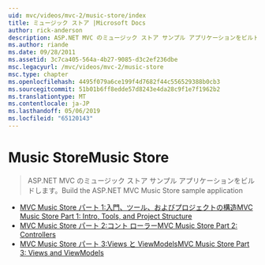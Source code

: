 ```yaml
---
uid: mvc/videos/mvc-2/music-store/index
title: ミュージック ストア |Microsoft Docs
author: rick-anderson
description: ASP.NET MVC のミュージック ストア サンプル アプリケーションをビルドします。
ms.author: riande
ms.date: 09/28/2011
ms.assetid: 3c7ca405-564a-4b27-9085-d3c2ef236dbe
msc.legacyurl: /mvc/videos/mvc-2/music-store
msc.type: chapter
ms.openlocfilehash: 4495f079a6ce199f4d7682f44c556529388b0cb3
ms.sourcegitcommit: 51b01b6ff8edde57d8243e4da28c9f1e7f1962b2
ms.translationtype: MT
ms.contentlocale: ja-JP
ms.lasthandoff: 05/06/2019
ms.locfileid: "65120143"
---
```

# <a name="music-store"></a><span data-ttu-id="1333d-103">Music Store</span><span class="sxs-lookup"><span data-stu-id="1333d-103">Music Store</span></span>

> <span data-ttu-id="1333d-104">ASP.NET MVC のミュージック ストア サンプル アプリケーションをビルドします。</span><span class="sxs-lookup"><span data-stu-id="1333d-104">Build the ASP.NET MVC Music Store sample application</span></span>

- [<span data-ttu-id="1333d-105">MVC Music Store パート 1:入門、ツール、およびプロジェクトの構造</span><span class="sxs-lookup"><span data-stu-id="1333d-105">MVC Music Store Part 1: Intro, Tools, and Project Structure</span></span>](mvc-music-store-part-1-intro-tools-and-project-structure.md)
- [<span data-ttu-id="1333d-106">MVC Music Store パート 2:コント ローラー</span><span class="sxs-lookup"><span data-stu-id="1333d-106">MVC Music Store Part 2: Controllers</span></span>](mvc-music-store-part-2-controllers.md)
- [<span data-ttu-id="1333d-107">MVC Music Store パート 3:Views と ViewModels</span><span class="sxs-lookup"><span data-stu-id="1333d-107">MVC Music Store Part 3: Views and ViewModels</span></span>](mvc-music-store-part-3-views-and-viewmodels.md)
